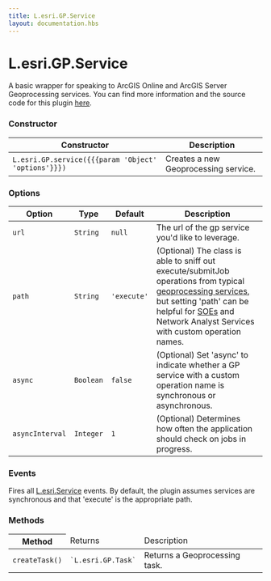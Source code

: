 ```yaml
---
title: L.esri.GP.Service
layout: documentation.hbs
---
```


# L.esri.GP.Service

A basic wrapper for speaking to ArcGIS Online and ArcGIS Server Geoprocessing services.  You can find more information and the source code for this plugin [here](https://github.com/jgravois/esri-leaflet-gp).

### Constructor

<table>
    <thead>
        <tr>
            <th>Constructor</th>
            <th>Description</th>
        </tr>
    </thead>
    <tbody>
        <tr>
            <td><code class="nobr">L.esri.GP.service({{{param 'Object' 'options'}}})</code></td>
            <td>Creates a new Geoprocessing service.</td>
        </tr>
    </tbody>
</table>

### Options

| Option | Type | Default | Description |
| --- | --- | --- | --- |
| `url` | `String` | `null` | The url of the gp service you'd like to leverage. |
| `path` | `String` | `'execute'` | (Optional) The class is able to sniff out execute/submitJob operations from typical [geoprocessing services](http://server.arcgis.com/en/server/latest/publish-services/windows/a-quick-tour-of-authoring-geoprocessing-services.htm), but setting 'path' can be helpful for [SOEs](http://resources.arcgis.com/en/help/main/10.2/index.html#//0154000004s5000000) and Network Analyst Services with custom operation names. |
| `async` | `Boolean` | `false` | (Optional) Set 'async' to indicate whether a GP service with a custom operation name is synchronous or asynchronous. |
| `asyncInterval` | `Integer` | `1` | (Optional) Determines how often the application should check on jobs in progress. |

### Events

Fires all [L.esri.Service](service.html) events.  By default, the plugin assumes services are synchronous and that 'execute' is the appropriate path.

### Methods

<table>
    <thead>
        <tr>
            <th>Method</th>
            <td>Returns</td>
            <td>Description</td>
        </tr>
    </thead>
    <tbody>
        <tr>
            <td><code>createTask()</code></td>
            <td><code>`L.esri.GP.Task`</code></td>
            <td>Returns a Geoprocessing task.</td>
        </tr>
    </tbody>
</table>
